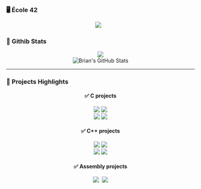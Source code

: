 ### 🖥 École 42
<div align="center">
<a href="https://github.com/42ftab=repositories"><img src="https://1337-readme.vercel.app/api/profile?cursus=42cursus&dark=true&leet_logo=hide&login=bvalette"></a>&nbsp;&nbsp;&nbsp;
</div>

### 🧮 Githib Stats

<div align="center">
<img src="https://github-readme-stats.vercel.app/api/top-langs/?username=42f&hide=PHP&theme=onedark" />
</div>
<div align="center">
<img src="https://github-readme-stats.vercel.app/api?username=42f&&show_icons=true&line_height=27&v=5&theme=onedark&hide=contribs,issues&count_private=true" alt="Brian's GitHub Stats" />
</div>

---

### 📕 Projects Highlights

<div align="center">
<h4>✅ C projects</h4>
</div>
<div align="center">
<img src="https://github-readme-stats.vercel.app/api/pin?username=42f&repo=MINISHELL_42&theme=buefy">&nbsp;<img src="https://github-readme-stats.vercel.app/api/pin?username=42f&repo=MINISHELL_42&theme=buefy">
</div>
<div align="center">
<img src="https://github-readme-stats.vercel.app/api/pin?username=42f&repo=MINISHELL_42&theme=buefy">&nbsp;<img src="https://github-readme-stats.vercel.app/api/pin?username=42f&repo=MINISHELL_42&theme=buefy">
</div>
<div align="center">
<h4>✅ C++ projects</h4>
</div>
<div align="center">
<img src="https://github-readme-stats.vercel.app/api/pin?username=42f&repo=MINISHELL_42&theme=buefy">&nbsp;<img src="https://github-readme-stats.vercel.app/api/pin?username=42f&repo=MINISHELL_42&theme=buefy">
</div>
<div align="center">
<img src="https://github-readme-stats.vercel.app/api/pin?username=42f&repo=MINISHELL_42&theme=buefy">&nbsp;<img src="https://github-readme-stats.vercel.app/api/pin?username=42f&repo=MINISHELL_42&theme=buefy">
</div>
<div align="center">
<h4>✅ Assembly projects</h4>
</div>
<div align="center">
<img src="https://github-readme-stats.vercel.app/api/pin?username=42f&repo=MINISHELL_42&theme=buefy">
&nbsp;<img src="https://github-readme-stats.vercel.app/api/pin?username=42f&repo=MINISHELL_42&theme=buefy">
</div>
